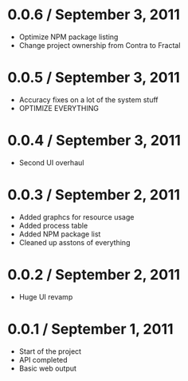 0.0.6 / September 3, 2011
==================
  * Optimize NPM package listing
  * Change project ownership from Contra to Fractal
  
0.0.5 / September 3, 2011
==================
  * Accuracy fixes on a lot of the system stuff
  * OPTIMIZE EVERYTHING

0.0.4 / September 3, 2011
==================
  * Second UI overhaul

0.0.3 / September 2, 2011
==================
  * Added graphcs for resource usage
  * Added process table
  * Added NPM package list
  * Cleaned up asstons of everything

0.0.2 / September 2, 2011
==================
  * Huge UI revamp

0.0.1 / September 1, 2011
==================
  * Start of the project
  * API completed
  * Basic web output
